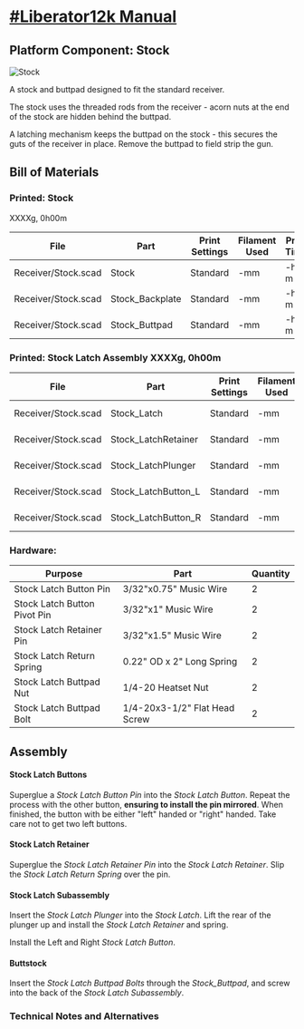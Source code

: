 # [\#Liberator12k Manual](../README.md)
## Platform Component: Stock

![Stock](Stock.png)

A stock and buttpad designed to fit the standard receiver.

The stock uses the threaded rods from the receiver - acorn nuts at the end of
the stock are hidden behind the buttpad.

A latching mechanism keeps the buttpad on the stock - this secures the guts of
the receiver in place. Remove the buttpad to field strip the gun.

Bill of Materials
-----------------
### Printed: Stock
XXXXg, 0h00m

| File                | Part             | Print Settings | Filament Used | Print Time |
|---------------------|------------------|----------------|---------------|------------|
| Receiver/Stock.scad | Stock            | Standard       | -mm           | -h-m       |
| Receiver/Stock.scad | Stock_Backplate  | Standard       | -mm           | -h-m       |
| Receiver/Stock.scad | Stock_Buttpad    | Standard       | -mm           | -h-m       |

### Printed: Stock Latch Assembly XXXXg, 0h00m

| File                | Part                | Print Settings | Filament Used | Print Time |
|---------------------|---------------------|----------------|---------------|------------|
| Receiver/Stock.scad | Stock_Latch         | Standard       | -mm           | -h-m       |
| Receiver/Stock.scad | Stock_LatchRetainer | Standard       | -mm           | -h-m       |
| Receiver/Stock.scad | Stock_LatchPlunger  | Standard       | -mm           | -h-m       |
| Receiver/Stock.scad | Stock_LatchButton_L | Standard       | -mm           | -h-m       |
| Receiver/Stock.scad | Stock_LatchButton_R | Standard       | -mm           | -h-m       |

### Hardware:

|Purpose| Part                                      | Quantity |
|-|-------------------------------------------|----------|
|Stock Latch Button Pin| 3/32"x0.75" Music Wire | 2 |
|Stock Latch Button Pivot Pin| 3/32"x1" Music Wire | 2 |
|Stock Latch Retainer Pin | 3/32"x1.5" Music Wire | 2 |
|Stock Latch Return Spring | 0.22" OD x 2" Long Spring | 2 |
|Stock Latch Buttpad Nut | 1/4-20 Heatset Nut | 2 |
|Stock Latch Buttpad Bolt | 1/4-20x3-1/2" Flat Head Screw | 2 |

## Assembly

#### Stock Latch Buttons
Superglue a *Stock Latch Button Pin* into the *Stock Latch Button*. Repeat the process with the other button, **ensuring to install the pin mirrored**. When finished, the button with be either "left" handed or "right" handed. Take care not to get two left buttons.

#### Stock Latch Retainer
Superglue the *Stock Latch Retainer Pin* into the *Stock Latch Retainer*.
Slip the *Stock Latch Return Spring* over the pin.

#### Stock Latch Subassembly
Insert the *Stock Latch Plunger* into the *Stock Latch*. Lift the rear of the plunger up and install the *Stock Latch Retainer* and spring.

Install the Left and Right *Stock Latch Button*.

#### Buttstock
Insert the *Stock Latch Buttpad Bolts* through the *Stock_Buttpad*, and screw into the back of the *Stock Latch Subassembly*.


### Technical Notes and Alternatives